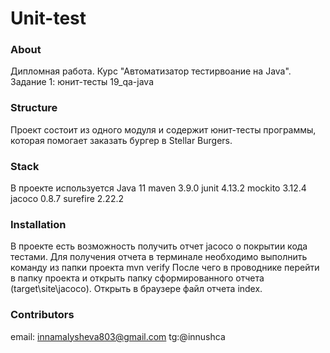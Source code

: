 #  Unit-test

### About

Дипломная работа. Курс  "Автоматизатор тестирвоание на Java".       
Задание 1: юнит-тесты 
19_qa-java

### Structure

Проект состоит из одного модуля и содержит юнит-тесты программы, которая помогает заказать бургер в Stellar Burgers.

### Stack
В проекте используется Java 11 maven 3.9.0 junit 4.13.2 mockito 3.12.4 jacoco 0.8.7 surefire 2.22.2

### Installation
В проекте есть возможность получить  отчет jacoco о покрытии кода тестами. Для получения отчета в терминале необходимо выполнить команду из папки проекта
mvn verify
После чего в проводнике перейти в папку проекта и открыть папку сформированного отчета (target\site\jacoco).
Открыть в браузере файл отчета index.

### Contributors
email: innamalysheva803@gmail.com
tg:@innushca
